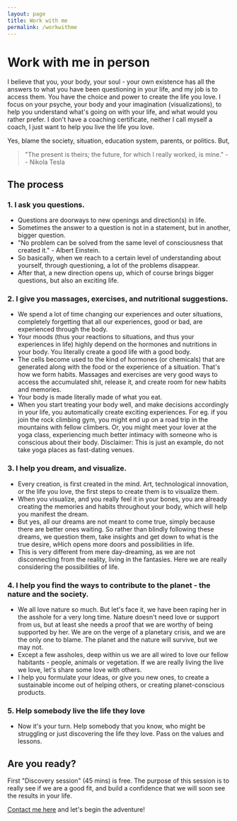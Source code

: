 ```yaml
---
layout: page
title: Work with me
permalink: /workwithme
---
```


# Work with me in person

I believe that you, your body, your soul - your own existence has all the answers to what you have been questioning in your life, and my job is to access them. You have the choice and power to create the life you love. I focus on your psyche, your body and your imagination (visualizations), to help you understand what's going on with your life, and what would you rather prefer. I don't have a coaching certificate, neither I call myself a coach, I just want to help you live the life you love.

Yes, blame the society, situation, education system, parents, or politics. But,

> "The present is theirs; the future, for which I really worked, is mine." 
-- Nikola Tesla

## The process

### 1. I ask you questions.

- Questions are doorways to new openings and direction(s) in life.
- Sometimes the answer to a question is not in a statement, but in another, bigger question.
- "No problem can be solved from the same level of consciousness that created it." - Albert Einstein.
- So basically, when we reach to a certain level of understanding about yourself, through questioning, a lot of the problems disappear.
- After that, a new direction opens up, which of course brings bigger questions, but also an exciting life.

### 2. I give you massages, exercises, and nutritional suggestions.

- We spend a lot of time changing our experiences and outer situations, completely forgetting that all our experiences, good or bad, are experienced through the body.
- Your moods (thus your reactions to situations, and thus your experiences in life) highly depend on the hormones and nutritions in your body. You literally create a good life with a good body.
- The cells become used to the kind of hormones (or chemicals) that are generated along with the food or the experience of a situation. That's how we form habits. Massages and exercises are very good ways to access the accumulated shit, release it, and create room for new habits and memories.
- Your body is made literally made of what you eat.
- When you start treating your body well, and make decisions accordingly in your life, you automatically create exciting experiences. For eg. if you join the rock climbing gym, you might end up on a road trip in the mountains with fellow climbers. Or, you might meet your lover at the yoga class, experiencing much better intimacy with someone who is conscious about their body. Disclaimer: This is just an example, do not take yoga places as fast-dating venues.

### 3. I help you dream, and visualize.

- Every creation, is first created in the mind. Art, technological innovation, or the life you love, the first steps to create them is to visualize them.
- When you visualize, and you really feel it in your bones, you are already creating the memories and habits throughout your body, which will help you manifest the dream.
- But yes, all our dreams are not meant to come true, simply because there are better ones waiting. So rather than blindly following these dreams, we question them, take insights and get down to what is the true desire, wHich opens more doors and possibilities in life.
- This is very different from mere day-dreaming, as we are not disconnecting from the reality, living in the fantasies. Here we are really considering the possibilities of life.

### 4. I help you find the ways to contribute to the planet - the nature and the society.

- We all love nature so much. But let's face it, we have been raping her in the asshole for a very long time. Nature doesn't need love or support from us, but at least she needs a proof that we are worthy of being supported by her. We are on the verge of a planetary crisis, and we are the only one to blame. The planet and the nature will survive, but we may not.
- Except a few assholes, deep within us we are all wired to love our fellow habitants - people, animals or vegetation. If we are really living the live we love, let's share some love with others.
- I help you formulate your ideas, or give you new ones, to create a sustainable income out of helping others, or creating planet-conscious products.

### 5. Help somebody live the life they love

- Now it's your turn. Help somebody that you know, who might be struggling or just discovering the life they love. Pass on the values and lessons.

## Are you ready?

First "Discovery session" (45 mins) is free. The purpose of this session is to really see if we are a good fit, and build a confidence that we will soon see the results in your life.

[Contact me here](/contact) and let's begin the adventure!

